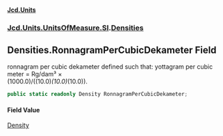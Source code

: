 #### [Jcd.Units](index.md 'index')
### [Jcd.Units.UnitsOfMeasure.SI](Jcd.Units.UnitsOfMeasure.SI.md 'Jcd.Units.UnitsOfMeasure.SI').[Densities](Densities.md 'Jcd.Units.UnitsOfMeasure.SI.Densities')

## Densities.RonnagramPerCubicDekameter Field

ronnagram per cubic dekameter defined such that: yottagram per cubic meter = Rg/dam³ ×  
(1000.0)/((10.0)*(10.0)*(10.0)).

```csharp
public static readonly Density RonnagramPerCubicDekameter;
```

#### Field Value
[Density](Density.md 'Jcd.Units.UnitTypes.Density')